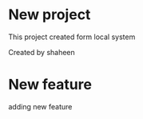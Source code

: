 # New project

This project created form local system

Created by shaheen

# New feature 
adding new feature 


